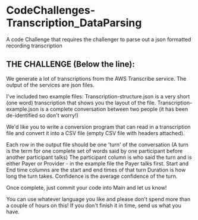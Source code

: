 # CodeChallenges-Transcription_DataParsing
A code Challenge that requires the challenger to parse out a json formatted recording transcription


THE CHALLENGE (Below the line):
----------------------------------------------------------------------------

We generate a lot of transcriptions from the AWS Transcribe service. The output of the services are json files.

I've included two example files:
Transcription-structure.json is a very short (one word) transcription that shows you the layout of the file.
Transcription-example.json is a complete conversation between two people (it has been de-identified so don't worry!)

We'd like you to write a conversion program that can read in a transcription file and convert it into a CSV file (empty CSV file with headers attached).

Each row in the output file should be one 'turn' of the conversation
(A turn is the term for one complete set of words said by one participant before another participant talks)
The participant column is who said the turn and is either Payer or Provider - in the example file the Payer talks first.
Start and End time columns are the start and end times of that turn
Duration is how long the turn takes.
Confidence is the average confidence of the turn.

Once complete, just commit your code into Main and let us know!

You can use whatever language you like and please don't spend more than a couple of hours on this! 
If you don't finish it in time, send us what you have.
